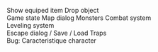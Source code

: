 Show equiped item
Drop object  
Game state
Map dialog
Monsters 
Combat system  
Leveling system   
Escape dialog / Save / Load
Traps  
Bug: Caracteristique character